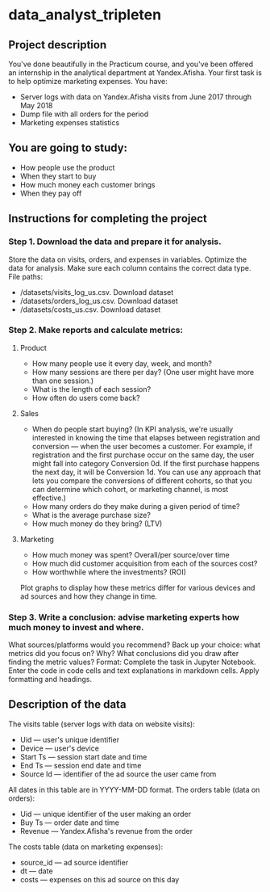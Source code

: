 # data_analyst_tripleten

## Project description
You've done beautifully in the Practicum course, and you've been offered an internship in the analytical department at Yandex.Afisha. Your first task is to help optimize marketing expenses.
You have:
- Server logs with data on Yandex.Afisha visits from June 2017 through
May 2018
- Dump file with all orders for the period
- Marketing expenses statistics

## You are going to study:
- How people use the product
- When they start to buy
- How much money each customer brings
- When they pay off

## Instructions for completing the project
### Step 1. Download the data and prepare it for analysis. 
Store the data on visits, orders, and expenses in variables. Optimize the data for analysis. Make sure each column contains the correct data type.
File paths:
- /datasets/visits_log_us.csv. Download dataset
- /datasets/orders_log_us.csv. Download dataset
- /datasets/costs_us.csv. Download dataset

### Step 2. Make reports and calculate metrics:
1. Product
   - How many people use it every day, week, and month?
   - How many sessions are there per day? (One user might have more than one session.)
   - What is the length of each session?
   - How often do users come back?
2. Sales
   - When do people start buying? (In KPI analysis, we're usually interested in knowing the time that elapses between registration and conversion — when the user becomes a customer. For example, if registration and the first purchase occur on the same 
     day, the user might fall into category Conversion 0d. If the first purchase happens the next day, it will be Conversion 1d. You can use any approach that lets you compare the conversions of different cohorts, so that you can determine which 
     cohort, or marketing channel, is most effective.)
   - How many orders do they make during a given period of time?
   - What is the average purchase size?
   - How much money do they bring? (LTV)
3. Marketing
   - How much money was spent? Overall/per source/over time
   - How much did customer acquisition from each of the sources cost?
   - How worthwhile where the investments? (ROI)
  
   Plot graphs to display how these metrics differ for various devices and ad sources and how they change in time.
### Step 3. Write a conclusion: advise marketing experts how much money to invest and where.
What sources/platforms would you recommend? Back up your choice: what metrics did you focus on? Why? What conclusions did you draw after finding the metric values?
Format: Complete the task in Jupyter Notebook. Enter the code in code cells and text explanations in markdown cells. Apply formatting and headings.

## Description of the data
The visits table (server logs with data on website visits):
- Uid — user's unique identifier
- Device — user's device
- Start Ts — session start date and time
- End Ts — session end date and time
- Source Id — identifier of the ad source the user came from

All dates in this table are in YYYY-MM-DD format.
The orders table (data on orders):
- Uid — unique identifier of the user making an order
- Buy Ts — order date and time
- Revenue — Yandex.Afisha's revenue from the order

The costs table (data on marketing expenses):
- source_id — ad source identifier
- dt — date
- costs — expenses on this ad source on this day





